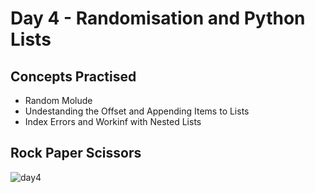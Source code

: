 # Day 4 - Randomisation and Python Lists

## Concepts Practised 
+ Random Molude 
+ Undestanding the Offset and Appending Items to Lists
+ Index Errors and Workinf with Nested Lists

## Rock Paper Scissors
![day4]()
